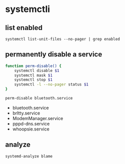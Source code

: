 # systemctli





## list enabled

```
systemctl list-unit-files --no-pager | grep enabled
```



## permanently disable a service

```bash
function perm-disable() {
    systemctl disable $1
    systemctl mask $1
    systemctl stop $1
    systemctl -l --no-pager status $1
}

perm-disable bluetooth.service
```

- bluetooth.service
- brltty.service
- ModemManager.service
- pppd-dns.service
- whoopsie.service



## analyze

```
systemd-analyze blame
```

